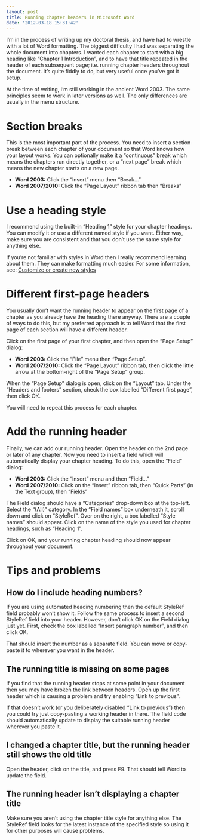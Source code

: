 ```yaml
---
layout: post
title: Running chapter headers in Microsoft Word
date: '2012-03-18 15:31:42'
---
```


I’m in the process of writing up my doctoral thesis, and have had to wrestle with a lot of Word formatting. The biggest difficulty I had was separating the whole document into chapters. I wanted each chapter to start with a big heading like “Chapter 1 Introduction”, and to have that title repeated in the header of each subsequent page; i.e. running chapter headers throughout the document. It’s quite fiddly to do, but very useful once you’ve got it setup.

At the time of writing, I’m still working in the ancient Word 2003. The same principles seem to work in later versions as well. The only differences are usually in the menu structure.

# Section breaks

This is the most important part of the process. You need to insert a section break between each chapter of your document so that Word knows how your layout works. You can optionally make it a “continuous” break which means the chapters run directly together, or a “next page” break which means the new chapter starts on a new page.

- **Word 2003:** Click the “Insert” menu then “Break…”
- **Word 2007/2010:** Click the “Page Layout” ribbon tab then “Breaks”

# Use a heading style

I recommend using the built-in “Heading 1” style for your chapter headings. You can modify it or use a different named style if you want. Either way, make sure you are consistent and that you don’t use the same style for anything else.

If you’re not familiar with styles in Word then I really recommend learning about them. They can make formatting much easier. For some information, see: [Customize or create new styles](https://support.office.com/en-us/article/customize-or-create-new-styles-d38d6e47-f6fc-48eb-a607-1eb120dec563)

# Different first-page headers

You usually don’t want the running header to appear on the first page of a chapter as you already have the heading there anyway. There are a couple of ways to do this, but my preferred approach is to tell Word that the first page of each section will have a different header.

Click on the first page of your first chapter, and then open the “Page Setup” dialog:

- **Word 2003:** Click the “File” menu then “Page Setup”.
- **Word 2007/2010:** Click the “Page Layout” ribbon tab, then click the little arrow at the bottom-right of the “Page Setup” group.

When the “Page Setup” dialog is open, click on the “Layout” tab. Under the “Headers and footers” section, check the box labelled “Different first page”, then click OK.

You will need to repeat this process for each chapter.

# Add the running header

Finally, we can add our running header. Open the header on the 2nd page or later of any chapter. Now you need to insert a field which will automatically display your chapter heading. To do this, open the “Field” dialog:

- **Word 2003:** Click the “Insert” menu and then “Field…”
- **Word 2007/2010:** Click on the “Insert” ribbon tab, then “Quick Parts” (in the Text group), then “Fields”

The Field dialog should have a “Categories” drop-down box at the top-left. Select the “(All)” category. In the “Field names” box underneath it, scroll down and click on “StyleRef”. Over on the right, a box labelled “Style names” should appear. Click on the name of the style you used for chapter headings, such as “Heading 1”.

Click on OK, and your running chapter heading should now appear throughout your document.

# Tips and problems

## How do I include heading numbers?

If you are using automated heading numbering then the default StyleRef field probably won’t show it. Follow the same process to insert a second StyleRef field into your header. However, don’t click OK on the Field dialog just yet. First, check the box labelled “Insert paragraph number”, and then click OK.

That should insert the number as a separate field. You can move or copy-paste it to wherever you want in the header.

## The running title is missing on some pages

If you find that the running header stops at some point in your document then you may have broken the link between headers. Open up the first header which is causing a problem and try enabling “Link to previous”.

If that doesn’t work (or you deliberately disabled “Link to previous”) then you could try just copy-pasting a working header in there. The field code should automatically update to display the suitable running header wherever you paste it.

## I changed a chapter title, but the running header still shows the old title

Open the header, click on the title, and press F9. That should tell Word to update the field.

## The running header isn’t displaying a chapter title

Make sure you aren’t using the chapter title style for anything else. The StyleRef field looks for the latest instance of the specified style so using it for other purposes will cause problems.
